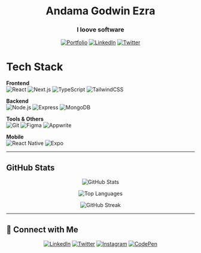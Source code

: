 <div align="center">


# Andama Godwin Ezra

### I loove software

[![Portfolio](https://img.shields.io/badge/Portfolio-andama.me-blue?style=flat-square)](https://andama.me)
[![LinkedIn](https://img.shields.io/badge/LinkedIn-Connect-0077B5?style=flat-square&logo=linkedin)](https://linkedin.com/in/andama-ezra-8082bb239)
[![Twitter](https://img.shields.io/badge/Twitter-Follow-1DA1F2?style=flat-square&logo=twitter)](https://twitter.com/@andamaezra)

</div>


# Tech Stack

**Frontend**  
![React](https://img.shields.io/badge/-React-61DAFB?style=flat-square&logo=react&logoColor=black)
![Next.js](https://img.shields.io/badge/-Next.js-000000?style=flat-square&logo=next.js)
![TypeScript](https://img.shields.io/badge/-TypeScript-3178C6?style=flat-square&logo=typescript&logoColor=white)
![TailwindCSS](https://img.shields.io/badge/-TailwindCSS-38B2AC?style=flat-square&logo=tailwind-css&logoColor=white)

**Backend**  
![Node.js](https://img.shields.io/badge/-Node.js-339933?style=flat-square&logo=node.js&logoColor=white)
![Express](https://img.shields.io/badge/-Express-000000?style=flat-square&logo=express)
![MongoDB](https://img.shields.io/badge/-MongoDB-47A248?style=flat-square&logo=mongodb&logoColor=white)

**Tools & Others**  
![Git](https://img.shields.io/badge/-Git-F05032?style=flat-square&logo=git&logoColor=white)
![Figma](https://img.shields.io/badge/-Figma-F24E1E?style=flat-square&logo=figma&logoColor=white)
![Appwrite](https://img.shields.io/badge/-Appwrite-FD366E?style=flat-square&logo=appwrite&logoColor=white)

**Mobile**  
![React Native](https://img.shields.io/badge/-React_Native-61DAFB?style=flat-square&logo=react&logoColor=black)
![Expo](https://img.shields.io/badge/-Expo-000020?style=flat-square&logo=expo&logoColor=white)

---

## GitHub Stats

<div align="center">
  
![GitHub Stats](https://github-readme-stats.vercel.app/api?username=andamagodwin&show_icons=true&theme=radical&hide_border=true)

![Top Languages](https://github-readme-stats.vercel.app/api/top-langs?username=andamagodwin&layout=compact&theme=radical&hide_border=true)

![GitHub Streak](https://github-readme-streak-stats.herokuapp.com/?user=andamagodwin&theme=radical&hide_border=true)

</div>

---

## 🔗 Connect with Me

<div align="center">

[![LinkedIn](https://img.shields.io/badge/LinkedIn-0077B5?style=for-the-badge&logo=linkedin&logoColor=white)](https://linkedin.com/in/andama-ezra-8082bb239)
[![Twitter](https://img.shields.io/badge/Twitter-1DA1F2?style=for-the-badge&logo=twitter&logoColor=white)](https://twitter.com/@andamaezra)
[![Instagram](https://img.shields.io/badge/Instagram-E4405F?style=for-the-badge&logo=instagram&logoColor=white)](https://instagram.com/andama_ezra)
[![CodePen](https://img.shields.io/badge/CodePen-000000?style=for-the-badge&logo=codepen&logoColor=white)](https://codepen.io/@andama-ezra)

</div>
